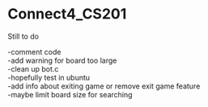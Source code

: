 # Connect4_CS201
Still to do<br>


-comment code<br>
-add warning for board too large<br>
-clean up bot.c<br>
-hopefully test in ubuntu<br>
-add info about exiting game or remove exit game feature<br>
-maybe limit board size for searching <br>

